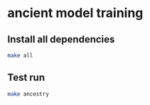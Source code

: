 # ancient model training

## Install all dependencies

```bash
make all
```

## Test run

```bash
make ancestry
```
